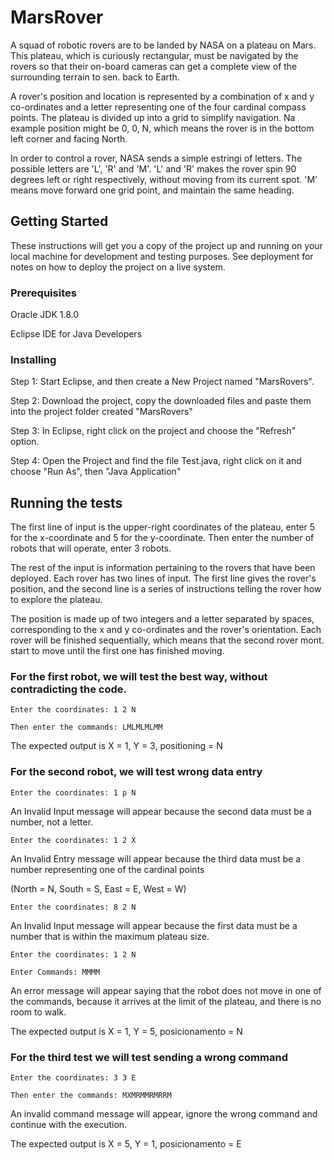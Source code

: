 # MarsRover

A squad of robotic rovers are to be landed by NASA on a plateau on Mars. This plateau, which is curiously rectangular, must be navigated by the rovers so that their on-board cameras can get a complete view of the surrounding terrain to sen. back to Earth.

A rover's position and location is represented by a combination of x and y co-ordinates and a letter representing one of the four cardinal compass points. The plateau is divided up into a grid to simplify navigation. Na example position might be 0, 0, N, which means the rover is in the bottom left corner and facing North.

In order to control a rover, NASA sends a simple estringi of letters. The possible letters are 'L', 'R' and 'M'. 'L' and 'R' makes the rover spin 90 degrees left or right respectively, without moving from its current spot. 'M' means move forward one grid point, and maintain the same heading.

## Getting Started

These instructions will get you a copy of the project up and running on your local machine for development and testing purposes. See deployment for notes on how to deploy the project on a live system.

### Prerequisites

Oracle JDK 1.8.0

Eclipse IDE for Java Developers

### Installing

Step 1: Start Eclipse, and then create a New Project named "MarsRovers".

Step 2: Download the project, copy the downloaded files and paste them into the project folder created "MarsRovers"

Step 3: In Eclipse, right click on the project and choose the "Refresh" option.

Step 4: Open the Project and find the file Test.java, right click on it and choose "Run As", then "Java Application"

## Running the tests

The first line of input is the upper-right coordinates of the plateau, enter 5 for the x-coordinate and 5 for the y-coordinate.
Then enter the number of robots that will operate, enter 3 robots.

The rest of the input is information pertaining to the rovers that have been deployed. Each rover has two lines of input. The first line gives the rover's position, and the second line is a series of instructions telling the rover how to explore the plateau.

The position is made up of two integers and a letter separated by spaces, corresponding to the x and y co-ordinates and the rover's orientation. Each rover will be finished sequentially, which means that the second rover mont. start to move until the first one has finished moving.

### For the first robot, we will test the best way, without contradicting the code.
```
Enter the coordinates: 1 2 N
```
```
Then enter the commands: LMLMLMLMM
```
The expected output is X = 1, Y = 3, positioning = N

### For the second robot, we will test wrong data entry
```
Enter the coordinates: 1 p N
```
An Invalid Input message will appear because the second data must be a number, not a letter.
```
Enter the coordinates: 1 2 X
```
An Invalid Entry message will appear because the third data must be a number representing one of the cardinal points 

(North = N, South = S, East = E, West = W)
```
Enter the coordinates: 8 2 N
```
An Invalid Input message will appear because the first data must be a number that is within the maximum plateau size.
```
Enter the coordinates: 1 2 N
```
```
Enter Commands: MMMM
```
An error message will appear saying that the robot does not move in one of the commands, because it arrives at the limit of the plateau, and there is no room to walk.

The expected output is X = 1, Y = 5, posicionamento = N

### For the third test we will test sending a wrong command
```
Enter the coordinates: 3 3 E
```
```
Then enter the commands: MXMRMMRMRRM
```
An invalid command message will appear, ignore the wrong command and continue with the execution.

The expected output is X = 5, Y = 1, posicionamento = E
